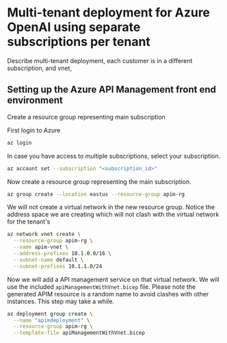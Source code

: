 # Multi-tenant deployment for Azure OpenAI using separate subscriptions per tenant

Describe multi-tenant deployment, each customer is in a different subscription, and vnet, 

## Setting up the Azure API Management front end environment


Create a resource group representing main subscription

First login to Azure

```sh
az login
```

In case you have access to multiple subscriptions, select your subscription.

```sh
az account set --subscription "<subscription_id>"
```

Now create a resource group representing the main subscription.
```sh
az group create --location eastus --resource-group apim-rg
```

We will not create a virtual network in the new resource group. Notice the address space we are creating which will not clash with the virtual network for the tenant's
```sh
az network vnet create \
  --resource-group apim-rg \
  --name apim-vnet \
  --address-prefixes 10.1.0.0/16 \
  --subnet-name default \
  --subnet-prefixes 10.1.1.0/24
```
Now we will add a API management service on that virtual network. We will use the included ```apiManagementWithVnet.bicep``` file. Please note the generated APIM resource is a random name to avoid clashes with other instances. This step may take a while.
```sh
az deployment group create \
  --name "apimdeployment" \
  --resource-group apim-rg \
  --template-file apiManagementWithVnet.bicep
```